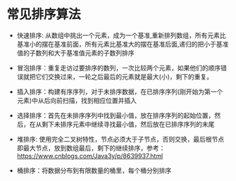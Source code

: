 
# 常见排序算法

- 快速排序: 从数组中挑出一个元素，成为一个基准,重新排列数组，所有元素比基准小的摆在基准前面，所有元素比基准大的摆在基准后面,递归的把小于基准值的子数列和大于基准值元素的子数列排序

- 冒泡排序：重复走访过要排序的数列，一次比较两个元素，如果他们的顺序错误就把它们交换过来，一轮之后最后的元素就是最大(小)，剩下的重复。

- 插入排序：构建有序序列，对于未排序数据，在已排序序列(刚开始为第一个元素)中从后向前扫描，找到相应位置并插入

- 选择排序：首先在未排序序列中找到最小值，放在排序序列的起始位置，然后，在从剩下未排序元素中继续寻找最小值，然后放在已排序序列的末尾

- 堆排序: 使用完全二叉树特性，节点必须大于子节点，否则交换，最后根节点即最大节点，放到数组最后，剩下的继续排序，参考：https://www.cnblogs.com/Java3y/p/8639937.html


- 桶排序：将数据分布到有限数量的桶里，每个桶分别排序

<style>
    .page-header {
        display: none;
    }
</style>